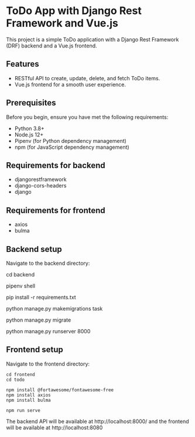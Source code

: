 # ToDo App with Django Rest Framework and Vue.js

This project is a simple ToDo application with a Django Rest Framework (DRF) backend and a Vue.js frontend.

## Features

- RESTful API to create, update, delete, and fetch ToDo items.
- Vue.js frontend for a smooth user experience.


## Prerequisites

Before you begin, ensure you have met the following requirements:

- Python 3.8+
- Node.js 12+
- Pipenv (for Python dependency management)
- npm (for JavaScript dependency management)

## Requirements for backend 

- djangorestframework
- django-cors-headers
- django

## Requirements for frontend 

- axios
- bulma

## Backend setup

Navigate to the backend directory:

   cd backend

   pipenv shell

   pip install -r requirements.txt

   python manage.py makemigrations task

   python manage.py migrate

   python manage.py runserver 8000


## Frontend setup

Navigate to the frontend directory:

    cd frontend
    cd todo
    
    npm install @fortawesome/fontawesome-free
    npm install axios
    npm install bulma

    npm run serve

The backend API will be available at http://localhost:8000/ and the frontend will be available at http://localhost:8080
